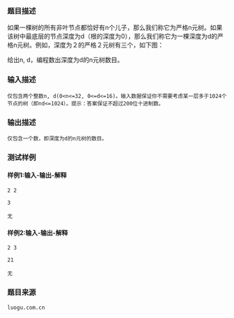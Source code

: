 ### 题目描述

如果一棵树的所有非叶节点都恰好有n个儿子，那么我们称它为严格n元树。如果该树中最底层的节点深度为d（根的深度为0），那么我们称它为一棵深度为d的严格n元树。例如，深度为２的严格２元树有三个，如下图：

给出n, d，编程数出深度为d的n元树数目。

### 输入描述

```
仅包含两个整数n, d(0<n<=32, 0<=d<=16)。输入数据保证你不需要考虑某一层多于1024个节点的树（即nd<=1024）。提示：答案保证不超过200位十进制数。
```
### 输出描述

```
仅包含一个数，即深度为d的n元树的数目。
```

### 测试样例
#### 样例1:输入-输出-解释

```
2 2
```
```
3
```
```
无
```
#### 样例2:输入-输出-解释

```
2 3
```
```
21
```
```
无
```
### 题目来源  
`luogu.com.cn`